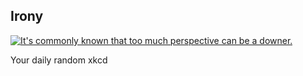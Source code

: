 ## Irony
[![It's commonly known that too much perspective can be a downer.](https://imgs.xkcd.com/comics/irony_color.jpg)](https://xkcd.com/6/ "It's commonly known that too much perspective can be a downer.")

Your daily random xkcd

